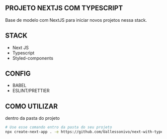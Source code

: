 ## PROJETO NEXTJS COM TYPESCRIPT

Base de modelo com NextJS para iniciar novos projetos nessa stack.

## STACK

- Next JS
- Typescript
- Styled-components

## CONFIG

- BABEL
- ESLINT/PRETTIER

## COMO UTILIZAR

dentro da pasta do projeto

```bash
# Use esse comando entro da pasta do seu projeto
npx create-next-app . -e https://github.com/Uallessonivo/next-with-typescript-styled
```
